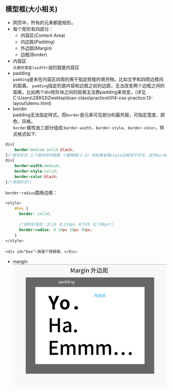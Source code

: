 
## 模型框(大小相关)
- 网页中，所有的元素都是矩形。
- 每个矩形有四部分：
    * 内容区(Content Area)
    * 内边距(Padding)
    * 外边距(Margin)
    * 边框(Border)
- 内容区    
`元素的宽度(width)`说的就是内容区
- padding   
`padding`是未在内容区四周的用于指定胖瘦的填充物。比如文字和四周边框间的距离。
`padding`指定的是内容和边框之前的边距，无法改变两个边框之间的距离，比如两个div矩形块之间的距离无法靠padding来改变。(详见C:\Users\28933\Desktop\biao-class\practice\014-css-practice\.13-layout\demo.html)
- border   
padding无法指定样式。而`border`是元素可见部分的最外层，可指定宽度、颜色、风格。       
`border`属性由三部分组成:`border-width`、`border-style`、`border-color`。样式格式如下:   
```CSS
div{
    border:medium solid black; 
}/*简写形式 三个属性排列随意 个数随意(1-3) 但如果省略style边框将不可见，因为border-style默认为none*/
div{
    border-width:medium;
    border-style:solid;
    border-color:black;
}/*常规形式*/
```
`border-radius`圆角边框：
```CSS
<style>
    #box {
      border: solid;

      /*顺时针指定：左上0 右上10px 右下20 左下30px*/
      border-radius: 0 10px 20px 30px;
    }
</style>

<div id="box">我是个怪框框。</div>
```
- margin      
![Image text](https://github.com/Mobaiyuzedada/biao-class/blob/master/biao-notes/img/13.0%20layout.png)
